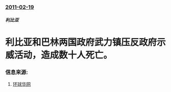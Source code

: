 ### [2011-02-19](/zh/news/2011/02/19/index.md)

##### 利比亚
# 利比亚和巴林两国政府武力镇压反政府示威活动，造成数十人死亡。




### 信息来源:

1. [环球华网](https://web.archive.org/web/20110917170453/http://www.gcpnews.com/articles/2011-02-20/C1038_61946.html)
